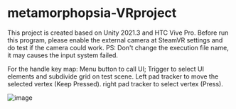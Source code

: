 # metamorphopsia-VRproject
This project is created based on Unity 2021.3 and HTC Vive Pro. Before run this program, please enable the external camera at SteamVR settings and do test if the camera could work. 
PS: Don't change the execution file name, it may causes the input system failed.

For the handle key map: Menu button to call UI;
                        Trigger to select UI elements and subdivide grid on test scene.
                        Left pad tracker to move the selected vertex (Keep Pressed).
                        right pad tracker to select vertex (Press).
                        

![image](https://user-images.githubusercontent.com/50432013/186716078-9151d6b8-94a4-424b-90c9-b92fd46095e8.png)
